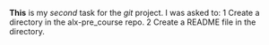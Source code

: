 **This** is my *second* task for the *git* project.
I was asked to:
1 Create a directory in the alx-pre_course repo.
2 Create a README file in the directory.
